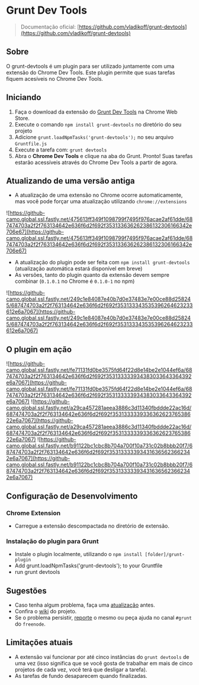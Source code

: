 # Grunt Dev Tools

> Documentação oficial: [https://github.com/vladikoff/grunt-devtools](https://github.com/vladikoff/grunt-devtools)

## Sobre

O grunt-devtools é um plugin para ser utilizado juntamente com uma extensão do Chrome Dev Tools. Este plugin permite que suas tarefas fiquem acesíveis no Chrome Dev Tools.

## Iniciando

1. Faça o download da extensão do [Grunt Dev Tools](https://chrome.google.com/webstore/detail/grunt-devtools/fbiodiodggnlakggeeckkjccjhhjndnb?hl=en) na Chrome Web Store.
2. Execute o comando `npm install grunt-devtools` no diretório do seu projeto
3. Adicione `grunt.loadNpmTasks('grunt-devtools');` no seu arquivo `Gruntfile.js`
4. Execute a tarefa com: `grunt devtools`
5. Abra o **Chrome Dev Tools** e clique na aba do Grunt. Pronto! Suas tarefas estarão acessíveis através do Chrome Dev Tools a partir de agora.

## Atualizando de uma versão antiga

* A atualização de uma extensão no Chrome ocorre automaticamente, mas você pode forçar uma atualização utilizando `chrome://extensions`

![https://github-camo.global.ssl.fastly.net/475613ff349f1098799f7495f976acae2af61dde/687474703a2f2f763134642e636f6d2f692f353133636262386132306166342e706e67](https://github-camo.global.ssl.fastly.net/475613ff349f1098799f7495f976acae2af61dde/687474703a2f2f763134642e636f6d2f692f353133636262386132306166342e706e67)

* A atualização do plugin pode ser feita com `npm install grunt-devtools` (atualização automática estará disponível em breve)
* As versões, tanto do plugin quanto da extensão devem sempre combinar (`0.1.0.1` no Chrome é `0.1.0-1` no npm)

![https://github-camo.global.ssl.fastly.net/249c1e84087e40b7d0e37483e7e00ce88d258245/687474703a2f2f763134642e636f6d2f692f353133343535396264623233612e6a7067](https://github-camo.global.ssl.fastly.net/249c1e84087e40b7d0e37483e7e00ce88d258245/687474703a2f2f763134642e636f6d2f692f353133343535396264623233612e6a7067)

## O plugin em ação

![https://github-camo.global.ssl.fastly.net/fe71131fd0be3575fd64f22d8e14be2e1044ef6a/687474703a2f2f763134642e636f6d2f692f353133333934383033643364392e6a7067](https://github-camo.global.ssl.fastly.net/fe71131fd0be3575fd64f22d8e14be2e1044ef6a/687474703a2f2f763134642e636f6d2f692f353133333934383033643364392e6a7067)
![https://github-camo.global.ssl.fastly.net/a29ca457281aeea3886c3d11340fbddde22ac16d/687474703a2f2f763134642e636f6d2f692f353133333933636262376538622e6a7067](https://github-camo.global.ssl.fastly.net/a29ca457281aeea3886c3d11340fbddde22ac16d/687474703a2f2f763134642e636f6d2f692f353133333933636262376538622e6a7067)
![https://github-camo.global.ssl.fastly.net/b91122bc1cbc8b704a700f10a731c02b8bbb20f7/687474703a2f2f763134642e636f6d2f692f353133333934316365623662342e6a7067](https://github-camo.global.ssl.fastly.net/b91122bc1cbc8b704a700f10a731c02b8bbb20f7/687474703a2f2f763134642e636f6d2f692f353133333934316365623662342e6a7067)

## Configuração de Desenvolvimento

### Chrome Extension

* Carregue a extensão descompactada no diretório de extensão.

### Instalação do plugin para Grunt

* Instale o plugin localmente, utilizando o `npm install [folder]/grunt-plugin`
* Add grunt.loadNpmTasks('grunt-devtools'); to your Gruntfile
* run grunt devtools


## Sugestões

* Caso tenha algum problema, faça uma [atualização](grunt-devtools.md#atualizando-uma-versao-antiga) antes.
* Confira o [wiki](https://github.com/vladikoff/grunt-devtools/wiki) do projeto.
* Se o problema persistir, [reporte](https://github.com/vladikoff/grunt-devtools/issues) o mesmo ou peça ajuda no canal `#grunt` do `freenode`.

## Limitações atuais

* A extensão vai funcionar por até cinco instâncias do `grunt devtools` de uma vez (isso significa que se você gosta de trabalhar em mais de cinco projetos de cada vez, você terá que desligar a tarefa).
* As tarefas de fundo desaparecem quando finalizadas.
